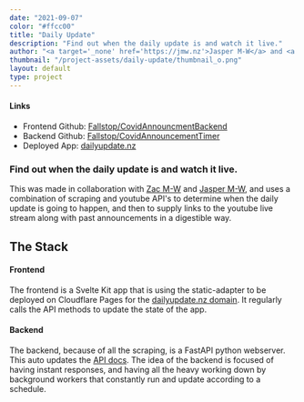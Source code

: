 ```yaml
---
date: "2021-09-07"
color: "#ffcc00"
title: "Daily Update"
description: "Find out when the daily update is and watch it live."
author: "<a target='_none' href='https://jmw.nz'>Jasper M-W</a> and <a target='_none' href='https://zac.nz'>Zac M-W</a>"
thumbnail: "/project-assets/daily-update/thumbnail_o.png"
layout: default
type: project
---
```

#### Links
 - Frontend Github: [Fallstop/CovidAnnouncmentBackend](https://github.com/Fallstop/CovidAnnouncmentBackend)
 - Backend Github: [Fallstop/CovidAnnouncementTimer](https://github.com/Fallstop/CovidAnnouncementTimer)
 - Deployed App: [dailyupdate.nz](https://dailyupdate.nz)

### Find out when the daily update is and watch it live.

This was made in collaboration with [Zac M-W](https://zac.nz) and [Jasper M-W](https://jmw.nz), and uses a combination of scraping and youtube API's to determine when the daily update is going to happen, and then to supply links to the youtube live stream along with past announcements in a digestible way.

## The Stack

#### Frontend
The frontend is a Svelte Kit app that is using the static-adapter to be deployed on Cloudflare Pages for the [dailyupdate.nz domain](https://dailyupdate.nz). It regularly calls the API methods to update the state of the app.

#### Backend
The backend, because of all the scraping, is a FastAPI python webserver. This auto updates the [API docs](https://covid-announcement-backend.host.qrl.nz/docs). The idea of the backend is focused of having instant responses, and having all the heavy working down by background workers that constantly run and update according to a schedule.
